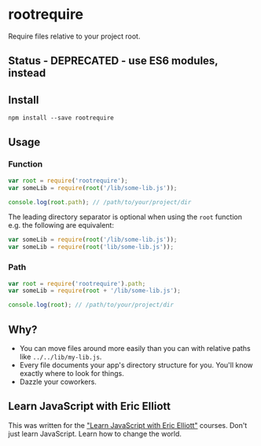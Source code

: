 # rootrequire

Require files relative to your project root.


## Status - DEPRECATED - use ES6 modules, instead


## Install

```
npm install --save rootrequire
```

## Usage

### Function

```javascript
var root = require('rootrequire');
var someLib = require(root('/lib/some-lib.js'));

console.log(root.path); // /path/to/your/project/dir
```

The leading directory separator is optional when using the `root` function e.g. the following are equivalent:

```javascript
var someLib = require(root('/lib/some-lib.js'));
var someLib = require(root('lib/some-lib.js'));
```

### Path

```js
var root = require('rootrequire').path;
var someLib = require(root + '/lib/some-lib.js');

console.log(root); // /path/to/your/project/dir
```

## Why?

* You can move files around more easily than you can with relative paths like `../../lib/my-lib.js`.
* Every file documents your app's directory structure for you. You'll know exactly where to look for things.
* Dazzle your coworkers.

## Learn JavaScript with Eric Elliott

This was written for the ["Learn JavaScript with Eric Elliott"](https://ericelliottjs.com) courses. Don't just learn JavaScript. Learn how to change the world.
